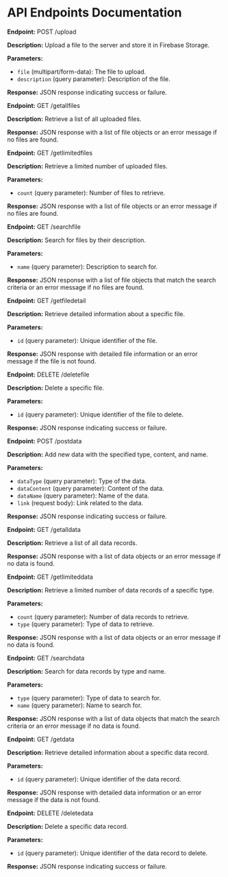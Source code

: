 <!DOCTYPE html>
<html lang="en">
<head>
  <meta charset="UTF-8">
  <meta name="viewport" content="width=device-width, initial-scale=1.0">
  <link href="https://cdn.jsdelivr.net/npm/bootstrap@5.3.0/dist/css/bootstrap.min.css" rel="stylesheet">
</head>
<body>

<div class="container my-5">
  <h1 class="mb-4">API Endpoints Documentation</h1>

  <p><strong>Endpoint:</strong> POST /upload</p>
<p><strong>Description:</strong> Upload a file to the server and store it in Firebase Storage.</p>
<p><strong>Parameters:</strong></p>
<ul>
    <li><code>file</code> (multipart/form-data): The file to upload.</li>
    <li><code>description</code> (query parameter): Description of the file.</li>
</ul>
<p><strong>Response:</strong> JSON response indicating success or failure.</p>

<p><strong>Endpoint:</strong> GET /getallfiles</p>
<p><strong>Description:</strong> Retrieve a list of all uploaded files.</p>
<p><strong>Response:</strong> JSON response with a list of file objects or an error message if no files are found.</p>

<p><strong>Endpoint:</strong> GET /getlimitedfiles</p>
<p><strong>Description:</strong> Retrieve a limited number of uploaded files.</p>
<p><strong>Parameters:</strong></p>
<ul>
    <li><code>count</code> (query parameter): Number of files to retrieve.</li>
</ul>
<p><strong>Response:</strong> JSON response with a list of file objects or an error message if no files are found.</p>

<p><strong>Endpoint:</strong> GET /searchfile</p>
<p><strong>Description:</strong> Search for files by their description.</p>
<p><strong>Parameters:</strong></p>
<ul>
    <li><code>name</code> (query parameter): Description to search for.</li>
</ul>
<p><strong>Response:</strong> JSON response with a list of file objects that match the search criteria or an error message if no files are found.</p>

<p><strong>Endpoint:</strong> GET /getfiledetail</p>
<p><strong>Description:</strong> Retrieve detailed information about a specific file.</p>
<p><strong>Parameters:</strong></p>
<ul>
    <li><code>id</code> (query parameter): Unique identifier of the file.</li>
</ul>
<p><strong>Response:</strong> JSON response with detailed file information or an error message if the file is not found.</p>

<p><strong>Endpoint:</strong> DELETE /deletefile</p>
<p><strong>Description:</strong> Delete a specific file.</p>
<p><strong>Parameters:</strong></p>
<ul>
    <li><code>id</code> (query parameter): Unique identifier of the file to delete.</li>
</ul>
<p><strong>Response:</strong> JSON response indicating success or failure.</p>

<p><strong>Endpoint:</strong> POST /postdata</p>
<p><strong>Description:</strong> Add new data with the specified type, content, and name.</p>
<p><strong>Parameters:</strong></p>
<ul>
    <li><code>dataType</code> (query parameter): Type of the data.</li>
    <li><code>dataContent</code> (query parameter): Content of the data.</li>
    <li><code>dataName</code> (query parameter): Name of the data.</li>
    <li><code>link</code> (request body): Link related to the data.</li>
</ul>
<p><strong>Response:</strong> JSON response indicating success or failure.</p>

<p><strong>Endpoint:</strong> GET /getalldata</p>
<p><strong>Description:</strong> Retrieve a list of all data records.</p>
<p><strong>Response:</strong> JSON response with a list of data objects or an error message if no data is found.</p>

<p><strong>Endpoint:</strong> GET /getlimiteddata</p>
<p><strong>Description:</strong> Retrieve a limited number of data records of a specific type.</p>
<p><strong>Parameters:</strong></p>
<ul>
    <li><code>count</code> (query parameter): Number of data records to retrieve.</li>
    <li><code>type</code> (query parameter): Type of data to retrieve.</li>
</ul>
<p><strong>Response:</strong> JSON response with a list of data objects or an error message if no data is found.</p>

<p><strong>Endpoint:</strong> GET /searchdata</p>
<p><strong>Description:</strong> Search for data records by type and name.</p>
<p><strong>Parameters:</strong></p>
<ul>
    <li><code>type</code> (query parameter): Type of data to search for.</li>
    <li><code>name</code> (query parameter): Name to search for.</li>
</ul>
<p><strong>Response:</strong> JSON response with a list of data objects that match the search criteria or an error message if no data is found.</p>

<p><strong>Endpoint:</strong> GET /getdata</p>
<p><strong>Description:</strong> Retrieve detailed information about a specific data record.</p>
<p><strong>Parameters:</strong></p>
<ul>
    <li><code>id</code> (query parameter): Unique identifier of the data record.</li>
</ul>
<p><strong>Response:</strong> JSON response with detailed data information or an error message if the data is not found.</p>

<p><strong>Endpoint:</strong> DELETE /deletedata</p>
<p><strong>Description:</strong> Delete a specific data record.</p>
<p><strong>Parameters:</strong></p>
<ul>
    <li><code>id</code> (query parameter): Unique identifier of the data record to delete.</li>
</ul>
<p><strong>Response:</strong> JSON response indicating success or failure.</p>

<!-- Add other endpoints and descriptions as needed -->
